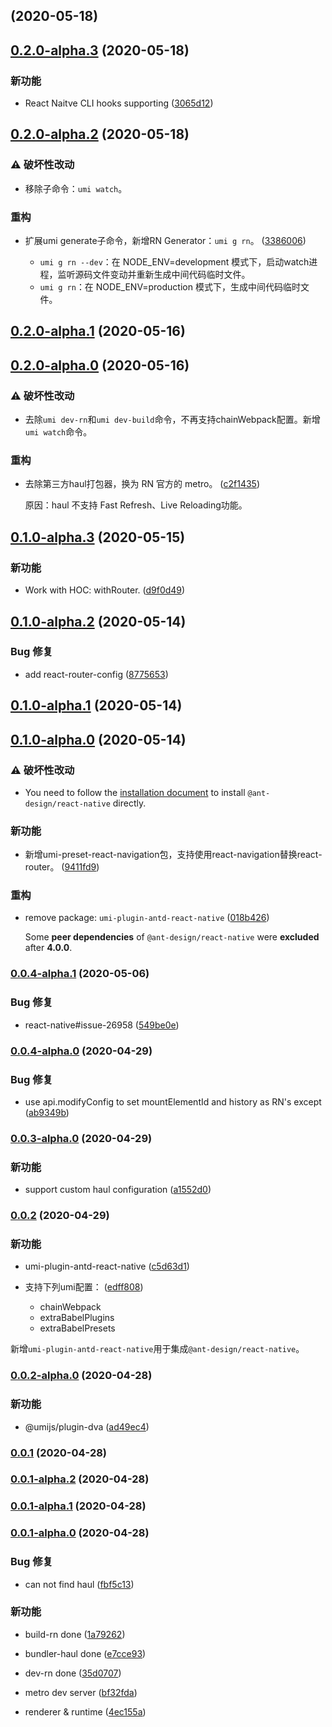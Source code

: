 ## <a target="_blank" href="https://github.com/xuyuanxiang/umi-react-native/compare/v0.2.0-alpha.3...v"></a> (2020-05-18)

## <a target="_blank" href="https://github.com/xuyuanxiang/umi-react-native/compare/v0.2.0-alpha.2...v0.2.0-alpha.3">0.2.0-alpha.3</a> (2020-05-18)


### 新功能

* React Naitve CLI hooks supporting (<a target="_blank" href="https://github.com/xuyuanxiang/umi-react-native/commit/3065d12">3065d12</a>)




## <a target="_blank" href="https://github.com/xuyuanxiang/umi-react-native/compare/v0.2.0-alpha.1...v0.2.0-alpha.2">0.2.0-alpha.2</a> (2020-05-18)


### ⚠ 破坏性改动

* 移除子命令：`umi watch`。

### 重构

* 扩展umi generate子命令，新增RN Generator：`umi g rn`。 (<a target="_blank" href="https://github.com/xuyuanxiang/umi-react-native/commit/3386006">3386006</a>)

  + `umi g rn --dev`：在 NODE_ENV=development 模式下，启动watch进程，监听源码文件变动并重新生成中间代码临时文件。
  + `umi g rn`：在 NODE_ENV=production 模式下，生成中间代码临时文件。


## <a target="_blank" href="https://github.com/xuyuanxiang/umi-react-native/compare/v0.2.0-alpha.0...v0.2.0-alpha.1">0.2.0-alpha.1</a> (2020-05-16)

## <a target="_blank" href="https://github.com/xuyuanxiang/umi-react-native/compare/v0.1.0-alpha.3...v0.2.0-alpha.0">0.2.0-alpha.0</a> (2020-05-16)


### ⚠ 破坏性改动

* 去除`umi dev-rn`和`umi dev-build`命令，不再支持chainWebpack配置。新增`umi watch`命令。

### 重构

* 去除第三方haul打包器，换为 RN 官方的 metro。 (<a target="_blank" href="https://github.com/xuyuanxiang/umi-react-native/commit/c2f1435">c2f1435</a>)

  原因：haul 不支持 Fast Refresh、Live Reloading功能。


## <a target="_blank" href="https://github.com/xuyuanxiang/umi-react-native/compare/v0.1.0-alpha.2...v0.1.0-alpha.3">0.1.0-alpha.3</a> (2020-05-15)


### 新功能

* Work with HOC: withRouter. (<a target="_blank" href="https://github.com/xuyuanxiang/umi-react-native/commit/d9f0d49">d9f0d49</a>)




## <a target="_blank" href="https://github.com/xuyuanxiang/umi-react-native/compare/v0.1.0-alpha.1...v0.1.0-alpha.2">0.1.0-alpha.2</a> (2020-05-14)


### Bug 修复

* add react-router-config (<a target="_blank" href="https://github.com/xuyuanxiang/umi-react-native/commit/8775653">8775653</a>)




## <a target="_blank" href="https://github.com/xuyuanxiang/umi-react-native/compare/v0.1.0-alpha.0...v0.1.0-alpha.1">0.1.0-alpha.1</a> (2020-05-14)

## <a target="_blank" href="https://github.com/xuyuanxiang/umi-react-native/compare/v0.0.4-alpha.1...v0.1.0-alpha.0">0.1.0-alpha.0</a> (2020-05-14)


### ⚠ 破坏性改动

* You need to follow the [installation document](https://github.com/ant-design/ant-design-mobile-rn#install--usage) to install `@ant-design/react-native` directly.

### 新功能

* 新增umi-preset-react-navigation包，支持使用react-navigation替换react-router。 (<a target="_blank" href="https://github.com/xuyuanxiang/umi-react-native/commit/9411fd9">9411fd9</a>)





### 重构

* remove package: `umi-plugin-antd-react-native` (<a target="_blank" href="https://github.com/xuyuanxiang/umi-react-native/commit/018b426">018b426</a>)

  Some **peer dependencies** of `@ant-design/react-native` were **excluded** after **4.0.0**.


### <a target="_blank" href="https://github.com/xuyuanxiang/umi-react-native/compare/v0.0.4-alpha.0...v0.0.4-alpha.1">0.0.4-alpha.1</a> (2020-05-06)


### Bug 修复

* react-native#issue-26958 (<a target="_blank" href="https://github.com/xuyuanxiang/umi-react-native/commit/549be0e">549be0e</a>)




### <a target="_blank" href="https://github.com/xuyuanxiang/umi-react-native/compare/v0.0.3-alpha.0...v0.0.4-alpha.0">0.0.4-alpha.0</a> (2020-04-29)


### Bug 修复

* use api.modifyConfig to set mountElementId and history as RN's except (<a target="_blank" href="https://github.com/xuyuanxiang/umi-react-native/commit/ab9349b">ab9349b</a>)




### <a target="_blank" href="https://github.com/xuyuanxiang/umi-react-native/compare/v0.0.2...v0.0.3-alpha.0">0.0.3-alpha.0</a> (2020-04-29)


### 新功能

* support custom haul configuration (<a target="_blank" href="https://github.com/xuyuanxiang/umi-react-native/commit/a1552d0">a1552d0</a>)




### <a target="_blank" href="https://github.com/xuyuanxiang/umi-react-native/compare/v0.0.2-alpha.0...v0.0.2">0.0.2</a> (2020-04-29)


### 新功能

* umi-plugin-antd-react-native (<a target="_blank" href="https://github.com/xuyuanxiang/umi-react-native/commit/c5d63d1">c5d63d1</a>)



* 支持下列umi配置： (<a target="_blank" href="https://github.com/xuyuanxiang/umi-react-native/commit/edff808">edff808</a>)

  + chainWebpack
  + extraBabelPlugins
  + extraBabelPresets

新增`umi-plugin-antd-react-native`用于集成`@ant-design/react-native`。


### <a target="_blank" href="https://github.com/xuyuanxiang/umi-react-native/compare/v0.0.1...v0.0.2-alpha.0">0.0.2-alpha.0</a> (2020-04-28)


### 新功能

* @umijs/plugin-dva (<a target="_blank" href="https://github.com/xuyuanxiang/umi-react-native/commit/ad49ec4">ad49ec4</a>)




### <a target="_blank" href="https://github.com/xuyuanxiang/umi-react-native/compare/v0.0.1-alpha.2...v0.0.1">0.0.1</a> (2020-04-28)

### <a target="_blank" href="https://github.com/xuyuanxiang/umi-react-native/compare/v0.0.1-alpha.1...v0.0.1-alpha.2">0.0.1-alpha.2</a> (2020-04-28)

### <a target="_blank" href="https://github.com/xuyuanxiang/umi-react-native/compare/v0.0.1-alpha.0...v0.0.1-alpha.1">0.0.1-alpha.1</a> (2020-04-28)

### <a target="_blank" href="https://github.com/xuyuanxiang/umi-react-native/compare/4ec155a...v0.0.1-alpha.0">0.0.1-alpha.0</a> (2020-04-28)


### Bug 修复

* can not find haul (<a target="_blank" href="https://github.com/xuyuanxiang/umi-react-native/commit/fbf5c13">fbf5c13</a>)





### 新功能

* build-rn done (<a target="_blank" href="https://github.com/xuyuanxiang/umi-react-native/commit/1a79262">1a79262</a>)



* bundler-haul done (<a target="_blank" href="https://github.com/xuyuanxiang/umi-react-native/commit/e7cce93">e7cce93</a>)



* dev-rn done (<a target="_blank" href="https://github.com/xuyuanxiang/umi-react-native/commit/35d0707">35d0707</a>)



* metro dev server (<a target="_blank" href="https://github.com/xuyuanxiang/umi-react-native/commit/bf32fda">bf32fda</a>)



* renderer & runtime (<a target="_blank" href="https://github.com/xuyuanxiang/umi-react-native/commit/4ec155a">4ec155a</a>)





